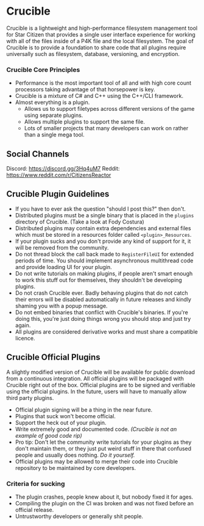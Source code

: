 # Crucible
Crucible is a lightweight and high-performance filesystem management tool for Star Citizen that provides a single user interface experience for working with all of the files inside of a P4K file and the local filesystem. The goal of Crucible is to provide a foundation to share code that all plugins require universally such as filesystem, database, versioning, and encryption.

### Crucible Core Principles
* Performance is the most important tool of all and with high core count processors taking advantage of that horsepower is key.
* Crucible is a mixture of C# and C++ using the C++/CLI framework.
* Almost everything is a plugin.
    * Allows us to support filetypes across different versions of the game using separate plugins.
    * Allows multiple plugins to support the same file.
    * Lots of smaller projects that many developers can work on rather than a single mega tool.

## Social Channels
Discord: https://discord.gg/3Hq4uM7
Reddit: https://www.reddit.com/r/CitizensReactor

## Crucible Plugin Guidelines
* If you have to ever ask the question "should I post this?" then don't.
* Distributed plugins must be a single binary that is placed in the `plugins` directory of Crucible. (Take a look at Fody Costura)
* Distributed plugins may contain extra dependencies and external files which must be stored in a resources folder called `<plugin>_Resources`.
* If your plugin sucks and you don't provide any kind of support for it, it will be removed from the community.
* Do not thread block the call back made to `RegisterFileUI` for extended periods of time. You should implement asynchronous multithread code and provide loading UI for your plugin.
* Do not write tutorials on making plugins, if people aren't smart enough to work this stuff out for themselves, they shouldn't be developing plugins.
* Do not crash Crucible ever. Badly behaving plugins that do not catch their errors will be disabled automatically in future releases and kindly shaming you with a popup message. 
* Do not embed binaries that conflict with Crucible's binaries. If you're doing this, you're just doing things wrong you should stop and just try again.
* All plugins are considered derivative works and must share a compatible licence.

## Crucible Official Plugins
A slightly modified version of Crucible will be available for public download from a continuous integration. All official plugins will be packaged with Crucible right out of the box. Official plugins are to be signed and verifiable using the official plugins. In the future, users will have to manually allow third party plugins.

* Official plugin signing will be a thing in the near future.
* Plugins that suck won't become official.
* Support the heck out of your plugin.
* Write extremely good and documented code. *(Crucible is not an example of good code rip)*
* Pro tip: Don't let the community write tutorials for your plugins as they don't maintain them, or they just put weird stuff in there that confused people and usually does nothing. *Do it yourself.*
* Official plugins may be allowed to merge their code into Crucible repository to be maintained by core developers.

### Criteria for sucking
 * The plugin crashes, people knew about it, but nobody fixed it for ages.
 * Compiling the plugin on the CI was broken and was not fixed before an official release.
 * Untrustworthy developers or generally shit people.
